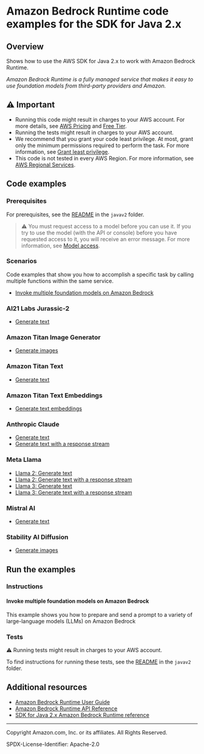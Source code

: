 # Amazon Bedrock Runtime code examples for the SDK for Java 2.x

## Overview

Shows how to use the AWS SDK for Java 2.x to work with Amazon Bedrock Runtime.

<!--custom.overview.start-->
<!--custom.overview.end-->

_Amazon Bedrock Runtime is a fully managed service that makes it easy to use foundation models from third-party providers and Amazon._

## ⚠ Important

* Running this code might result in charges to your AWS account. For more details, see [AWS Pricing](https://aws.amazon.com/pricing/) and [Free Tier](https://aws.amazon.com/free/).
* Running the tests might result in charges to your AWS account.
* We recommend that you grant your code least privilege. At most, grant only the minimum permissions required to perform the task. For more information, see [Grant least privilege](https://docs.aws.amazon.com/IAM/latest/UserGuide/best-practices.html#grant-least-privilege).
* This code is not tested in every AWS Region. For more information, see [AWS Regional Services](https://aws.amazon.com/about-aws/global-infrastructure/regional-product-services).

<!--custom.important.start-->
<!--custom.important.end-->

## Code examples

### Prerequisites

For prerequisites, see the [README](../../README.md#Prerequisites) in the `javav2` folder.


<!--custom.prerequisites.start-->

> ⚠ You must request access to a model before you can use it. If you try to use the model (with the API or console) before you have requested access to it, you will receive an error message. For more information, see [Model access](https://docs.aws.amazon.com/bedrock/latest/userguide/model-access.html).
> 
<!--custom.prerequisites.end-->
### Scenarios

Code examples that show you how to accomplish a specific task by calling multiple
functions within the same service.

- [Invoke multiple foundation models on Amazon Bedrock](src/main/java/com/example/bedrockruntime/BedrockRuntimeUsageDemo.java)

### AI21 Labs Jurassic-2

- [Generate text](src/main/java/com/example/bedrockruntime/InvokeModelAsync.java#L208)

### Amazon Titan Image Generator

- [Generate images](src/main/java/com/example/bedrockruntime/InvokeModelAsync.java#L343)

### Amazon Titan Text

- [Generate text](src/main/java/com/example/bedrockruntime/models/amazon/titan/TextQuickstart.java#L11)

### Amazon Titan Text Embeddings

- [Generate text embeddings](src/main/java/com/example/bedrockruntime/models/amazon/titan/TextEmbeddingsQuickstart.java#L11)

### Anthropic Claude

- [Generate text](src/main/java/com/example/bedrockruntime/InvokeModel.java#L112)
- [Generate text with a response stream](src/main/java/com/example/bedrockruntime/Claude2.java#L65)

### Meta Llama

- [Llama 2: Generate text](src/main/java/com/example/bedrockruntime/models/meta/llama2/InvokeModelQuickstart.java#L11)
- [Llama 2: Generate text with a response stream](src/main/java/com/example/bedrockruntime/models/meta/llama2/InvokeModelWithResponseStreamQuickstart.java#L12)
- [Llama 3: Generate text](src/main/java/com/example/bedrockruntime/models/meta/llama3/InvokeModelQuickstart.java#L13)
- [Llama 3: Generate text with a response stream](src/main/java/com/example/bedrockruntime/models/meta/llama3/InvokeModelWithResponseStreamQuickstart.java#L14)

### Mistral AI

- [Generate text](src/main/java/com/example/bedrockruntime/InvokeModelAsync.java#L33)

### Stability AI Diffusion

- [Generate images](src/main/java/com/example/bedrockruntime/InvokeModelAsync.java#L272)


<!--custom.examples.start-->
<!--custom.examples.end-->

## Run the examples

### Instructions


<!--custom.instructions.start-->
<!--custom.instructions.end-->



#### Invoke multiple foundation models on Amazon Bedrock

This example shows you how to prepare and send a prompt to a variety of large-language models (LLMs) on Amazon Bedrock


<!--custom.scenario_prereqs.bedrock-runtime_Scenario_InvokeModels.start-->
<!--custom.scenario_prereqs.bedrock-runtime_Scenario_InvokeModels.end-->


<!--custom.scenarios.bedrock-runtime_Scenario_InvokeModels.start-->
<!--custom.scenarios.bedrock-runtime_Scenario_InvokeModels.end-->

### Tests

⚠ Running tests might result in charges to your AWS account.


To find instructions for running these tests, see the [README](../../README.md#Tests)
in the `javav2` folder.



<!--custom.tests.start-->
<!--custom.tests.end-->

## Additional resources

- [Amazon Bedrock Runtime User Guide](https://docs.aws.amazon.com/bedrock/latest/userguide/what-is-bedrock.html)
- [Amazon Bedrock Runtime API Reference](https://docs.aws.amazon.com/bedrock/latest/APIReference/welcome.html)
- [SDK for Java 2.x Amazon Bedrock Runtime reference](https://sdk.amazonaws.com/java/api/latest/software/amazon/awssdk/services/bedrock-runtime/package-summary.html)

<!--custom.resources.start-->
<!--custom.resources.end-->

---

Copyright Amazon.com, Inc. or its affiliates. All Rights Reserved.

SPDX-License-Identifier: Apache-2.0